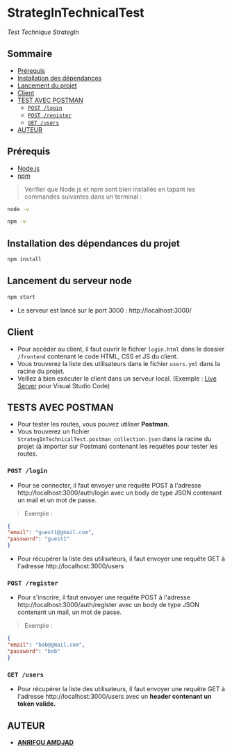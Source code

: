 # StrategInTechnicalTest

*Test Technique StrategIn*

## Sommaire
- [Prérequis](#prérequis)
- [Installation des dépendances](#installation-des-dépendances-du-projet)
- [Lancement du projet](#lancement-du-serveur-node)
- [Client](#client)
- [TEST AVEC POSTMAN](#tests-avec-postman)
  - [`POST /login`](#post-login)
  - [`POST /register`](#post-register)
  - [`GET /users`](#get-users)
- [AUTEUR](#auteur)

## Prérequis

- [Node.js](https://nodejs.org/en/)
- [npm](https://www.npmjs.com/)

> Vérifier que Node.js et npm sont bien installés en tapant les commandes suivantes dans un terminal :

```bash
node -v
```
    
```bash
npm -v
```

## Installation des dépendances du projet

```bash
npm install
```

## Lancement du serveur node

```bash
npm start
```

- Le serveur est lancé sur le port 3000 : http://localhost:3000/

## Client

- Pour accéder au client, il faut ouvrir le fichier `login.html` dans le dossier `/frontend` contenant le code HTML, CSS et JS du client.
- Vous trouverez la liste des utilisateurs dans le fichier `users.yml` dans la racine du projet.
- Veillez à bien exécuter le client dans un serveur local. (Exemple : [Live Server](https://marketplace.visualstudio.com/items?itemName=ritwickdey.LiveServer) pour Visual Studio Code)

## TESTS AVEC POSTMAN

- Pour tester les routes, vous pouvez utiliser **Postman**.
- Vous trouverez un fichier `StrategInTechnicalTest.postman_collection.json` dans la racine du projet (à importer sur Postman) contenant les requêtes pour tester les routes.

### `POST /login`

- Pour se connecter, il faut envoyer une requête POST à l'adresse http://localhost:3000/auth/login avec un body de type JSON contenant un mail et un mot de passe.

> Exemple :

```json
{
"email": "guest1@gmail.com",
"password": "guest1"
}
```

- Pour récupérer la liste des utilisateurs, il faut envoyer une requête GET à l'adresse http://localhost:3000/users

### `POST /register`

- Pour s'inscrire, il faut envoyer une requête POST à l'adresse http://localhost:3000/auth/register avec un body de type JSON contenant un mail, un mot de passe.

> Exemple :

```json
{
"email": "bob@gmail.com",
"password": "bob"
}
```

### `GET /users`

- Pour récupérer la liste des utilisateurs, il faut envoyer une requête GET à l'adresse http://localhost:3000/users avec un **header contenant un token valide.**


## AUTEUR

- [**ANRIFOU AMDJAD**](https://github.com/Maxiwere45)

